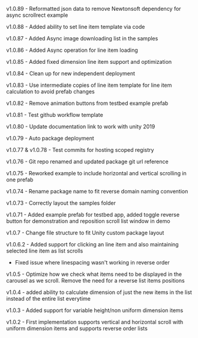 v1.0.89 - Reformatted json data to remove Newtonsoft dependency for async scrollrect example

v1.0.88 - Added ability to set line item template via code

v1.0.87 - Added Async image downloading list in the samples

v1.0.86 - Added Async operation for line item loading

v1.0.85 - Added fixed dimension line item support and optimization

v1.0.84 - Clean up for new independent deployment

v1.0.83 - Use intermediate copies of line item template for line item calculation to avoid prefab changes

v1.0.82 - Remove animation buttons from testbed example prefab

v1.0.81 - Test github workflow template

v1.0.80 - Update documentation link to work with unity 2019

v1.0.79 - Auto package deployment

v1.0.77 & v1.0.78 - Test commits for hosting scoped registry

v1.0.76 - Git repo renamed and updated package git url reference

v1.0.75 - Reworked example to include horizontal and vertical scrolling in one prefab

v1.0.74 - Rename package name to fit reverse domain naming convention

v1.0.73 - Correctly layout the samples folder

v1.0.71 - Added example prefab for testbed app, added toggle reverse button for demonstration and reposition scroll list window in demo


v1.0.7 - Change file structure to fit Unity custom package layout


v1.0.6.2 - Added support for clicking an line item and also maintaining selected line item as list scrolls
- Fixed issue where linespacing wasn't working in reverse order


v1.0.5 - Optimize how we check what items need to be displayed in the carousel as we scroll.  Remove the need for a reverse list items positions


v1.0.4 - added ability to calculate dimension of just the new items in the list instead of the entire list everytime


v1.0.3 - Added support for variable height/non uniform dimension items


v1.0.2 - First implementation supports vertical and horizontal scroll with uniform dimension items and supports reverse order lists
